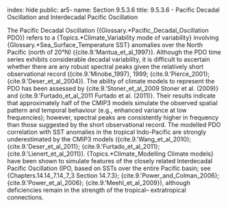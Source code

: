 index: hide
public: ar5-
name: Section 9.5.3.6
title: 9.5.3.6 - Pacific Decadal Oscillation and Interdecadal Pacific Oscillation

The Pacific Decadal Oscillation ({Glossary.*Pacific_Decadal_Oscillation PDO}) refers to a {Topics.*Climate_Variability mode of variability} involving {Glossary.*Sea_Surface_Temperature SST} anomalies over the North Pacific (north of 20°N) ({cite.9.'Mantua_et_al_1997}). Although the PDO time series exhibits considerable decadal variability, it is difficult to ascertain whether there are any robust spectral peaks given the relatively short observational record ({cite.9.'Minobe_1997}, 1999; {cite.9.'Pierce_2001}; {cite.9.'Deser_et_al_2004}). The ability of climate models to represent the PDO has been assessed by {cite.9.'Stoner_et_al_2009 Stoner et al. (2009)} and {cite.9.'Furtado_et_al_2011 Furtado et al. (2011)}. Their results indicate that approximately half of the CMIP3 models simulate the observed spatial pattern and temporal behaviour (e.g., enhanced variance at low frequencies); however, spectral peaks are consistently higher in frequency than those suggested by the short observational record. The modelled PDO correlation with SST anomalies in the tropical Indo-Pacific are strongly underestimated by the CMIP3 models ({cite.9.'Wang_et_al_2010}; {cite.9.'Deser_et_al_2011}; {cite.9.'Furtado_et_al_2011}; {cite.9.'Lienert_et_al_2011}). {Topics.*Climate_Modelling Climate models} have been shown to simulate features of the closely related Interdecadal Pacific Oscillation (IPO, based on SSTs over the entire Pacific basin; see {Chapters.14.14_7.14_7_3 Section 14.7.3}; {cite.9.'Power_and_Colman_2006}; {cite.9.'Power_et_al_2006}; {cite.9.'Meehl_et_al_2009}), although deficiencies remain in the strength of the tropical– extratropical connections.
